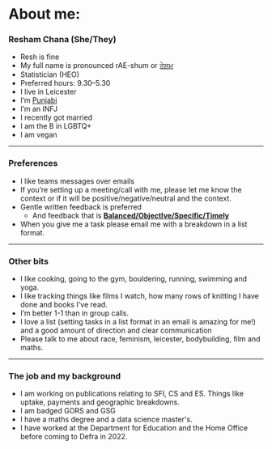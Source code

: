 # About me:

### Resham Chana (She/They)
- Resh is fine
- My full name is pronounced rAE-shum or [ਰੇਸ਼ਮ](https://www.discoversikhism.com/punjabi/punjabi_gurmukhi_alphabet.html)
- Statistician (HEO)
- Preferred hours: 9.30–5.30
- I live in Leicester
- I’m [Punjabi](https://en.wikipedia.org/wiki/Punjabis)
- I’m an INFJ
- I recently got married
- I am the B in LGBTQ+
- I am vegan

---

### Preferences
- I like teams messages over emails
- If you’re setting up a meeting/call with me, please let me know the context or if it will be positive/negative/neutral and the context.
- Gentle written feedback is preferred
    - And feedback that is [**Balanced/ObjectIve/Specific/Timely**](https://www.revolutionlearning.co.uk/article/the-boost-feedback-model/)
- When you give me a task please email me with a breakdown in a list format.

---

### Other bits
- I like cooking, going to the gym, bouldering, running, swimming and yoga.
- I like tracking things like films I watch, how many rows of knitting I have done and books I've read.
- I’m better 1-1 than in group calls.
- I love a list (setting tasks in a list format in an email is amazing for me!) and a good amount of direction and clear communication
- Please talk to me about race, feminism, leicester, bodybuilding, film and maths.

---

### The job and my background
- I am working on publications relating to SFI, CS and ES. Things like uptake, payments and geographic breakdowns. 
- I am badged GORS and GSG
- I have a maths degree and a data science master's.
- I have worked at the Department for Education and the Home Office before coming to Defra in 2022.
